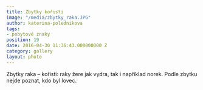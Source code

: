 ```yaml
---
title: Zbytky kořisti
image: "/media/zbytky_raka.JPG"
author: katerina-polednikova
tags:
- pobytové znaky
position: 19
date: 2016-04-30 11:36:43.000000000 Z
category: gallery
layout: photo
---
```

Zbytky raka – kořisti: raky žere jak vydra, tak i například norek. Podle
zbytku nejde poznat, kdo byl lovec.
